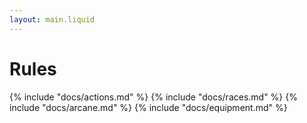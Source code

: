 ```yaml
---
layout: main.liquid
---
```

# Rules

{% include "docs/actions.md" %}
{% include "docs/races.md" %}
{% include "docs/arcane.md" %}
{% include "docs/equipment.md" %}